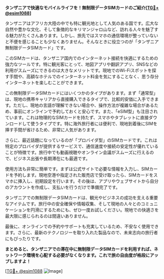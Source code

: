 **タンザニアで快適なモバイルライフを！無制限データSIMカードのご紹介[[TG💪+ @esim1088](https://t.me/s/esim1088)]**

タンザニアはアフリカ大陸の中でも特に観光地として人気のある国です。広大な自然や豊かな文化、そして象徴的なキリマンジャロ山など、訪れる人々を魅了する魅力がたくさんあります。しかし、旅先ではスマホの通信環境が整っていないと不便を感じることも少なくありません。そんなときに役立つのが「タンザニア無制限データSIMカード」です。

このSIMカードは、タンザニア国内でのインターネット接続を快適にするための強力なツールです。特に観光客にとって、地図アプリや翻訳アプリ、SNSなどの利用がスムーズにできるのは大きなメリットです。現地でのWi-Fiスポットを探す手間や、高額なホテルでのインターネット料金を気にすることなく、思う存分インターネットを楽しむことができます。

この無制限データSIMカードにはいくつかのタイプがあります。まず「通常型」は、現地の携帯キャリアから直接購入できるタイプで、比較的安価に入手できます。ただし、現地の言語が理解できない場合や、操作方法が複雑な場合があるため、事前にオンラインで予約しておくと安心です。また、「eSIM型」も注目されています。これは物理的なSIMカードを持たず、スマホやタブレットに直接ダウンロードして使うタイプです。特に海外旅行者には便利で、現地到着後にSIMを挿す手間が省けるため、非常に人気があります。

さらに、最近話題になっているのが「プロバイダ型」のSIMカードです。これは特定のプロバイダが提供するサービスで、通信速度や接続の安定性が優れていることが特徴です。旅行中でも動画視聴やオンライン会議がスムーズに行えるので、ビジネス出張や長期滞在にも最適です。

使用方法も非常に簡単です。まずは公式サイトで必要な情報を入力し、SIMカードを予約します。現地空港や指定された販売店で受け取ったら、SIMカードをスマホに挿入し、初期設定を行います。その後は、アプリやウェブサイトから自分のアカウントを作成し、支払いを行うだけで準備完了です。

タンザニアでの無制限データSIMカードは、観光やビジネスの成功を支える重要なアイテムです。旅行中の安全確保や情報収集、そして現地の人々とのコミュニケーションを円滑にするためにも、ぜひ一度お試しください。現地での快適さを最大限に感じられるのは間違いありません。

最後に、オンラインでの予約やサポートも充実しているため、不安なく使用できます。さらに、最新のテクノロジーを取り入れた製品なので、未来志向の旅行者にもぴったりです。

**まとめると、タンザニアでの滞在中に無制限データSIMカードを利用すれば、ネットワーク環境を心配する必要がなくなります。これで旅の自由度が格段にアップしますよ！**

[[TG💪+ @esim1088](https://t.me/s/esim1088) ![Image](https://i.postimg.cc/Y0z9fWf4/image.png)]
